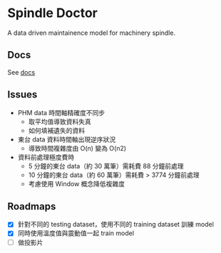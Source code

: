 # Spindle Doctor

A data driven maintainence model for machinery spindle.

## Docs

See [docs](./docs)

## Issues

- PHM data 時間軸精確度不同步
  - 取平均值導致資料失真
  - 如何填補遺失的資料
- 東台 data 資料時間軸出現逆序狀況
  - 導致時間複雜度由 O(n) 變為 O(n2)
- 資料前處理極度費時
  - 5 分鐘的東台 data（約 30 萬筆）需耗費 88 分鐘前處理
  - 10 分鐘的東台 data（約 60 萬筆）需耗費 > 3774 分鐘前處理
  - 考慮使用 Window 概念降低複雜度

## Roadmaps

- [x] 針對不同的 testing dataset，使用不同的 training dataset 訓練 model
- [x] 同時使用溫度值與震動值一起 train model
- [ ] 做投影片
